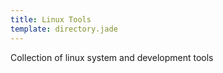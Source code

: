 ```yaml
---
title: Linux Tools
template: directory.jade
---
```


Collection of linux system and development tools